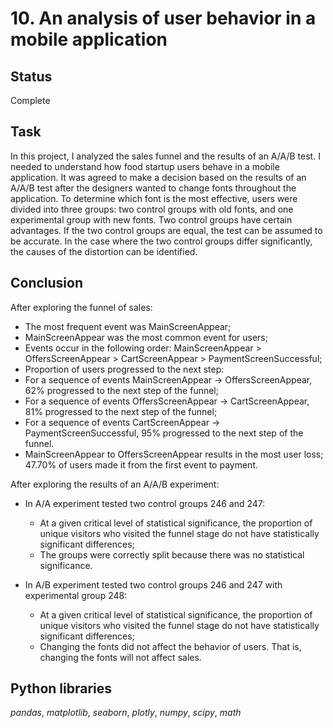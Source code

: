 # 10. An analysis of user behavior in a mobile application

## Status
Complete

## Task

In this project, I analyzed the sales funnel and the results of an A/A/B test. I needed to understand how food startup users behave in a mobile application. It was agreed to make a decision based on the results of an A/A/B test after the designers wanted to change fonts throughout the application. To determine which font is the most effective, users were divided into three groups: two control groups with old fonts, and one experimental group with new fonts. Two control groups have certain advantages. If the two control groups are equal, the test can be assumed to be accurate. In the case where the two control groups differ significantly, the causes of the distortion can be identified.

## Conclusion

After exploring the funnel of sales:
- The most frequent event was MainScreenAppear;
- MainScreenAppear was the most common event for users;
- Events occur in the following order: MainScreenAppear > OffersScreenAppear > CartScreenAppear > PaymentScreenSuccessful;
- Proportion of users progressed to the next step:
- For a sequence of events MainScreenAppear → OffersScreenAppear, 62% progressed to the next step of the funnel;
- For a sequence of events OffersScreenAppear → CartScreenAppear, 81% progressed to the next step of the funnel;
- For a sequence of events CartScreenAppear → PaymentScreenSuccessful, 95% progressed to the next step of the funnel.
- MainScreenAppear to OffersScreenAppear results in the most user loss;
47.70% of users made it from the first event to payment.

After exploring the results of an A/A/B experiment:
- In A/A experiment tested two control groups 246 and 247:
    - At a given critical level of statistical significance, the proportion of unique visitors who visited the funnel stage do not have statistically significant differences;
    - The groups were correctly split because there was no statistical significance.

- In A/B experiment tested two control groups 246 and 247 with experimental group 248:
    - At a given critical level of statistical significance, the proportion of unique visitors who visited the funnel stage do not have statistically significant differences;
    - Changing the fonts did not affect the behavior of users. That is, changing the fonts will not affect sales.


## Python libraries

*pandas*, *matplotlib*, *seaborn*, *plotly*, *numpy*, *scipy*, *math*
